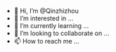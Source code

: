 - 👋 Hi, I’m @Qinzhizhou
- 👀 I’m interested in ...
- 🌱 I’m currently learning ...
- 💞️ I’m looking to collaborate on ...
- 📫 How to reach me ...

<!---
Qinzhizhou/Qinzhizhou is a ✨ special ✨ repository because its `README.md` (this file) appears on your GitHub profile.
You can click the Preview link to take a look at your changes.
--->

